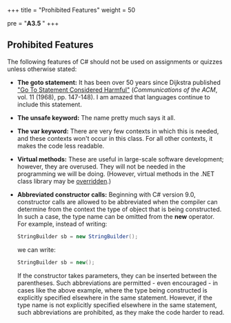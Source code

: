 +++
title = "Prohibited Features"
weight = 50

pre = "<b>A3.5 </b>"
+++

## Prohibited Features

The following features of C\# should not be used on assignments or quizzes unless otherwise stated:

- **The goto statement:** It has been over 50 years since Dijkstra published ["Go To Statement Considered Harmful"](http://www.cs.utexas.edu/users/EWD/ewd02xx/EWD215.PDF) (*Communications of the ACM*, vol. 11 (1968), pp. 147-148). I am
  amazed that languages continue to include this statement.

- **The unsafe keyword:** The name pretty much says it all.

- **The var keyword:** There are very few contexts in which this is needed, and these contexts won't occur in this class. For all other contexts, it makes the code less readable.

- **Virtual methods:** These are useful in large-scale software development; however, they are overused. They will not be needed in the programming we will be doing. (However, virtual methods in the .NET class library may be [overridden](/strings/stringbuilder-impl/#overriding).)

- **Abbreviated constructor calls:** Beginning with C# version 9.0, constructor calls are allowed to be abbreviated when the compiler can determine from the context the type of object that is being constructed. In such a case, the type name can be omitted from the **new** operator. For example, instead of writing:

  ```c#
  StringBuilder sb = new StringBuilder();
  ```

  we can write:

  ```c#
  StringBuilder sb = new();
  ```

  If the constructor takes parameters, they can be inserted between the parentheses. Such abbreviations are permitted - even encouraged - in cases like the above example, where the type being constructed is explicitly specified elsewhere in the same statement. However, if the type name is not explicitly specified elsewhere in the same statement, such abbreviations are prohibited, as they make the code harder to read.
